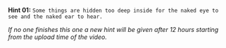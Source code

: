 **Hint 01:** `Some things are hidden too deep inside for the naked eye to see and the naked ear to hear.`








*If no one finishes this one a new hint will be given after 12 hours starting from the upload time of the video.*
